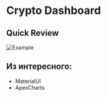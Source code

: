 # Crypto Dashboard

## Quick Review

![Example](https://github.com/cheechqt/admin-dashboard/blob/main/example.gif "Landing review")

## Из интересного:

- MaterialUI
- ApexCharts
